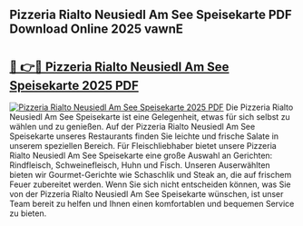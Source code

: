 ## Pizzeria Rialto Neusiedl Am See Speisekarte PDF Download Online 2025 vawnE

# <h2><a href="http://gc7rnq.nevu.top/?p=Pizzeria+Rialto+Neusiedl+Am+See+Speisekarte">🔗 👉🔴 Pizzeria Rialto Neusiedl Am See Speisekarte 2025 PDF</a></h2>

[![Pizzeria Rialto Neusiedl Am See Speisekarte 2025 PDF](https://i.imgur.com/dBaPXMq.png)](http://gc7rnq.nevu.top/?p=Pizzeria+Rialto+Neusiedl+Am+See+Speisekarte)
Die Pizzeria Rialto Neusiedl Am See Speisekarte ist eine Gelegenheit, etwas für sich selbst zu wählen und zu genießen. Auf der Pizzeria Rialto Neusiedl Am See Speisekarte unseres Restaurants finden Sie leichte und frische Salate in unserem speziellen Bereich. Für Fleischliebhaber bietet unsere Pizzeria Rialto Neusiedl Am See Speisekarte eine große Auswahl an Gerichten: Rindfleisch, Schweinefleisch, Huhn und Fisch. Unseren Auserwählten bieten wir Gourmet-Gerichte wie Schaschlik und Steak an, die auf frischem Feuer zubereitet werden. Wenn Sie sich nicht entscheiden können, was Sie von der Pizzeria Rialto Neusiedl Am See Speisekarte wünschen, ist unser Team bereit zu helfen und Ihnen einen komfortablen und bequemen Service zu bieten.
